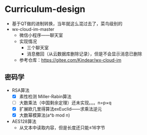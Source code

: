 # Curriculum-design
- 基于QT做的进制转换，当年就这么混过去了，菜鸟级别的
- wx-cloud-im-master
  - 微信小程序——聊天室
  - 实现情况
    - 三个聊天室
    - 消息撤回（从云数据库删除记录），但是不会显示消息已删除
  - 参考仓库：https://gitee.com/Kindear/wx-cloud-im
## 密码学
- RSA算法
  - [x] 素性检测 Miller-Rabin算法
  - [ ] 大数乘法（中国剩余定理）还未实现。。。n=p×q
  - [x] 扩展欧几里得算法exEuclid——求乘法逆元
  - [x] 大数幂模算法(a^b mod n)
- AES128算法
  - 从文本中读取内容，但是长度还只能≤16字节
